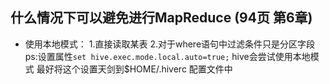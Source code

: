## 什么情况下可以避免进行MapReduce (94页 第6章)
- 使用本地模式：
1.直接读取某表
2.对于where语句中过滤条件只是分区字段
ps:设置属性```set hive.exec.mode.local.auto=true;``` hive会尝试使用本地模式
   最好将这个设置天剑到$HOME/.hiverc 配置文件中



